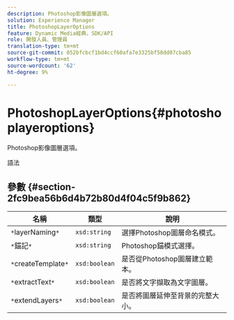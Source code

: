 ```yaml
---
description: Photoshop影像圖層選項。
solution: Experience Manager
title: PhotoshopLayerOptions
feature: Dynamic Media經典，SDK/API
role: 開發人員、管理員
translation-type: tm+mt
source-git-commit: 052bfcbcf1bd4ccf60afa7e3325bf58dd07cba85
workflow-type: tm+mt
source-wordcount: '62'
ht-degree: 9%

---
```



# PhotoshopLayerOptions{#photoshoplayeroptions}

Photoshop影像圖層選項。

語法

## 參數 {#section-2fc9bea56b6d4b72b80d4f04c5f9b862}

| 名稱 | 類型 | 說明 |
|---|---|---|
| `*`layerNaming`*` | `xsd:string` | 選擇Photoshop圖層命名模式。 |
| `*`錨記`*` | `xsd:string` | Photoshop錨模式選擇。 |
| `*`createTemplate`*` | `xsd:boolean` | 是否從Photoshop圖層建立範本。 |
| `*`extractText`*` | `xsd:boolean` | 是否將文字擷取為文字圖層。 |
| `*`extendLayers`*` | `xsd:boolean` | 是否將圖層延伸至背景的完整大小。 |


